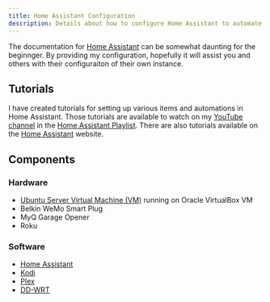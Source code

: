 ```yaml
---
title: Home Assistant Configuration
description: Details about how to configure Home Assistant to automate your home.
---
```


The documentation for <a href="https://home-assistant.io" target="_blank">Home Assistant</a> can be somewhat daunting 
for the beginnger. By providing my
configuration, hopefully it will assist you and others with their configuraiton of their own instance.

## Tutorials

I have created tutorials for setting up various items and automations in Home Assistant. 
Those tutorials are available to watch on my 
[YouTube channel](https://www.youtube.com/channel/UC4HCouBLtXD1j1U_17aBqig) in the 
[Home Assistant Playlist](https://www.youtube.com/playlist?list=PLaAJ0fv0d9WMOGZmLnghrG321kVueGfuL). 
There are also
tutorials available on the <a href="https://home-assistant.io" target="_blank">Home Assistant</a> website.

## Components

### Hardware

* [Ubuntu Server Virtual Machine (VM)](http://www.ubuntu.com) running on Oracle VirtualBox VM
* Belkin WeMo Smart Plug
* MyQ Garage Opener
* Roku 

### Software

* <a href="https://home-assistant.io" target="_blank">Home Assistant</a>
* [Kodi](https://kodi.tv/)
* [Plex](https://www.plex.tv)
* [DD-WRT](https://www.dd-wrt.com/)
